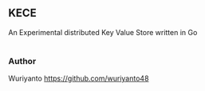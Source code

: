 ## KECE

An Experimental distributed Key Value Store written in Go

#

### Author
Wuriyanto https://github.com/wuriyanto48
